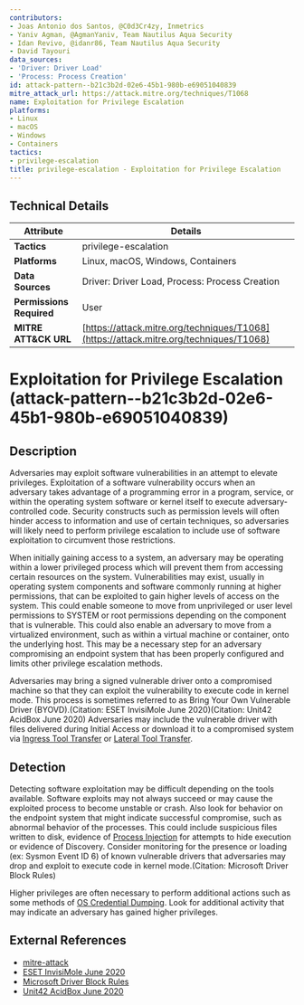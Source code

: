 ```yaml
---
contributors:
- Joas Antonio dos Santos, @C0d3Cr4zy, Inmetrics
- Yaniv Agman, @AgmanYaniv, Team Nautilus Aqua Security
- Idan Revivo, @idanr86, Team Nautilus Aqua Security
- David Tayouri
data_sources:
- 'Driver: Driver Load'
- 'Process: Process Creation'
id: attack-pattern--b21c3b2d-02e6-45b1-980b-e69051040839
mitre_attack_url: https://attack.mitre.org/techniques/T1068
name: Exploitation for Privilege Escalation
platforms:
- Linux
- macOS
- Windows
- Containers
tactics:
- privilege-escalation
title: privilege-escalation - Exploitation for Privilege Escalation
---
```


## Technical Details

| Attribute | Details |
|-----------|----------|
| **Tactics** | privilege-escalation |
| **Platforms** | Linux, macOS, Windows, Containers |
| **Data Sources** | Driver: Driver Load, Process: Process Creation |
| **Permissions Required** | User |
| **MITRE ATT&CK URL** | [https://attack.mitre.org/techniques/T1068](https://attack.mitre.org/techniques/T1068) |

# Exploitation for Privilege Escalation (attack-pattern--b21c3b2d-02e6-45b1-980b-e69051040839)

## Description
Adversaries may exploit software vulnerabilities in an attempt to elevate privileges. Exploitation of a software vulnerability occurs when an adversary takes advantage of a programming error in a program, service, or within the operating system software or kernel itself to execute adversary-controlled code. Security constructs such as permission levels will often hinder access to information and use of certain techniques, so adversaries will likely need to perform privilege escalation to include use of software exploitation to circumvent those restrictions.

When initially gaining access to a system, an adversary may be operating within a lower privileged process which will prevent them from accessing certain resources on the system. Vulnerabilities may exist, usually in operating system components and software commonly running at higher permissions, that can be exploited to gain higher levels of access on the system. This could enable someone to move from unprivileged or user level permissions to SYSTEM or root permissions depending on the component that is vulnerable. This could also enable an adversary to move from a virtualized environment, such as within a virtual machine or container, onto the underlying host. This may be a necessary step for an adversary compromising an endpoint system that has been properly configured and limits other privilege escalation methods.

Adversaries may bring a signed vulnerable driver onto a compromised machine so that they can exploit the vulnerability to execute code in kernel mode. This process is sometimes referred to as Bring Your Own Vulnerable Driver (BYOVD).(Citation: ESET InvisiMole June 2020)(Citation: Unit42 AcidBox June 2020) Adversaries may include the vulnerable driver with files delivered during Initial Access or download it to a compromised system via [Ingress Tool Transfer](https://attack.mitre.org/techniques/T1105) or [Lateral Tool Transfer](https://attack.mitre.org/techniques/T1570).

## Detection
Detecting software exploitation may be difficult depending on the tools available. Software exploits may not always succeed or may cause the exploited process to become unstable or crash. Also look for behavior on the endpoint system that might indicate successful compromise, such as abnormal behavior of the processes. This could include suspicious files written to disk, evidence of [Process Injection](https://attack.mitre.org/techniques/T1055) for attempts to hide execution or evidence of Discovery. Consider monitoring for the presence or loading (ex: Sysmon Event ID 6) of known vulnerable drivers that adversaries may drop and exploit to execute code in kernel mode.(Citation: Microsoft Driver Block Rules)

Higher privileges are often necessary to perform additional actions such as some methods of [OS Credential Dumping](https://attack.mitre.org/techniques/T1003). Look for additional activity that may indicate an adversary has gained higher privileges.

## External References
- [mitre-attack](https://attack.mitre.org/techniques/T1068)
- [ESET InvisiMole June 2020](https://www.welivesecurity.com/wp-content/uploads/2020/06/ESET_InvisiMole.pdf)
- [Microsoft Driver Block Rules](https://docs.microsoft.com/en-us/windows/security/threat-protection/windows-defender-application-control/microsoft-recommended-driver-block-rules)
- [Unit42 AcidBox June 2020](https://unit42.paloaltonetworks.com/acidbox-rare-malware/)
